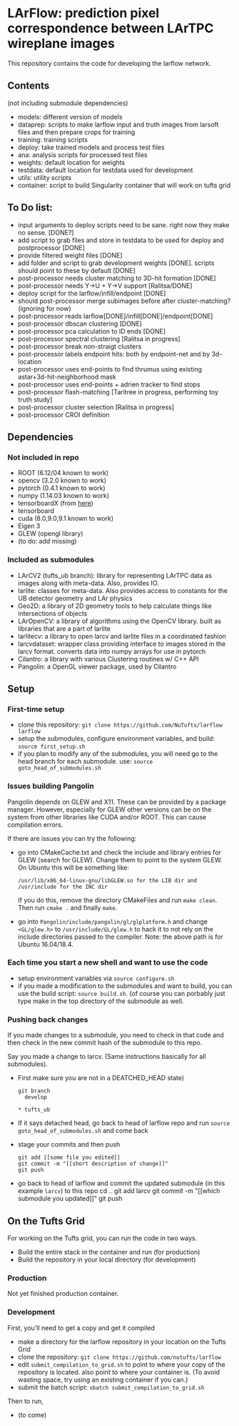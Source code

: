 # LArFlow: prediction pixel correspondence between LArTPC wireplane images

This repository contains the code for developing the larflow network.

## Contents

(not including submodule dependencies)

* models: different version of models
* dataprep: scripts to make larflow input and truth images from larsoft files and then prepare crops for training
* training: training scripts
* deploy: take trained models and process test files
* ana: analysis scripts for processed test files
* weights: default location for weights
* testdata: default location for testdata used for development
* utils: utility scripts
* container: script to build Singularity container that will work on tufts grid

## To Do list:

* input arguments to deploy scripts need to be sane. right now they make no sense. [DONE?]
* add script to grab files and store in testdata to be used for deploy and postprocessor [DONE]
* provide filtered weight files [DONE]
* add folder and script to grab development weights [DONE]. scripts should point to these by default [DONE]
* post-processor needs cluster matching to 3D-hit formation [DONE]
* post-processor needs Y->U + Y->V support [Ralitsa/DONE]
* deploy script for the larflow/infill/endpoint [DONE]
* should post-processor merge subimages before after cluster-matching? (ignoring for now)
* post-processor reads larflow[DONE]/infill[DONE]/endpoint[DONE]
* post-processor dbscan clustering [DONE]
* post-processor pca calculation to ID ends [DONE]
* post-processor spectral clustering [Ralitsa in progress]
* post-processor break non-straigt clusters 
* post-processor labels endpoint hits: both by endpoint-net and by 3d-location
* post-processor uses end-points to find thrumus using existing astar+3d-hit-neighborhood mask
* post-processor uses end-points + adrien tracker to find stops
* post-processor flash-matching [Taritree in progress, performing toy truth study]
* post-processor cluster selection [Ralitsa in progress]
* post-processor CROI definition

## Dependencies

### Not included in repo

* ROOT (6.12/04 known to work)
* opencv (3.2.0 known to work)
* pytorch (0.4.1 known to work)
* numpy (1.14.03 known to work)
* tensorboardX (from [here](https://github.com/lanpa/tensorboard-pytorch))
* tensorboard
* cuda (8.0,9.0,9.1 known to work)
* Eigen 3
* GLEW (opengl library)
* (to do: add missing)

### Included as submodules

* LArCV2 (tufts_ub branch): library for representing LArTPC data as images along with meta-data. Also, provides IO.
* larlite: classes for meta-data. Also provides access to constants for the UB detector geometry and LAr physics
* Geo2D: a library of 2D geometry tools to help calculate things like intersections of objects
* LArOpenCV: a library of algorithms using the OpenCV library. built as libraries that are a part of larlite
* larlitecv: a library to open larcv and larlite files in a coordinated fashion
* larcvdataset: wrapper class providing interface to images stored in the larcv format. converts data into numpy arrays for use in pytorch
* Cilantro: a library with various Clustering routines w/ C++ API
* Pangolin: a OpenGL viewer package, used by Cilantro

## Setup

### First-time setup

* clone this repository: `git clone https://github.com/NuTufts/larflow larflow`
* setup the submodules, configure environment variables, and build: `source first_setup.sh`
* if you plan to modify any of the submodules, you will need go to the head branch for each submodule. use: `source goto_head_of_submodules.sh`

### Issues building Pangolin

Pangolin depends on GLEW and X11. These can be provided by a package manager.
However, especially for GLEW other versions can be on the system from other libraries like CUDA and/or ROOT.
This can cause compilation errors.

If there are issues you can try the following:

* go into CMakeCache.txt and check the include and library entries for GLEW (search for GLEW).
  Change them to point to the system GLEW. On Ubuntu this will be something like:


      /usr/lib/x86_64-linux-gnu/libGLEW.so for the LIB dir and /usr/include for the INC dir


  If you do this, remove the directory CMakeFiles and run `make clean`. Then run `cmake .` and finally `make`.
  
* go into `Pangolin/include/pangolin/gl/glplatform.h` and change `<GL/glew.h>` to `/usr/include/GL/glew.h` to hack it
  to not rely on the include directories passed to the compiler. Note: the above path is for Ubuntu 16.04/18.4.

### Each time you start a new shell and want to use the code
* setup environment variables via `source configure.sh`
* if you made a modification to the submodules and want to build, you can use the build script: `source build.sh`. (of course you can porbably just type make in the top directory of the submodule as well.

### Pushing back changes

If you made changes to a submodule, you need to check in that code and then check in the new commit hash of the submodule to this repo.

Say you made a change to larcv. (Same instructions basically for all submodules).

* First make sure you are not in a DEATCHED_HEAD state)

      git branch
        develop
	`* tufts_ub`
	
* If it says detached head, go back to head of larflow repo and run `source goto_head_of_submodules.sh` and come back
* stage your commits and then push

      git add [[some file you edited]]
      git commit -m "[[short description of change]]"
      git push
* go back to head of larflow and commit the updated submodule (in this example `larcv`) to this repo
      cd ..
      git add larcv
      git commit -m "[[which submodule you updated]]"
      git push

## On the Tufts Grid

For working on the Tufts grid, you can run the code in two ways.

* Build the entire stack in the container and run (for production)
* Build the repository in your local directory (for development)


### Production

Not yet finished production container.

### Development

First, you'll need to get a copy and get it compiled

* make a directory for the larflow repository in your location on the Tufts Grid
* clone the repository: `git clone https://github.com/nutufts/larflow`
* edit `submit_compilation_to_grid.sh` to point to where your copy of the repository is located.
  also point to where your container is. (To avoid wasting space, try using an existing container if you can.)
* submit the batch script: `sbatch submit_compilation_to_grid.sh`

Then to run,

* (to come)
